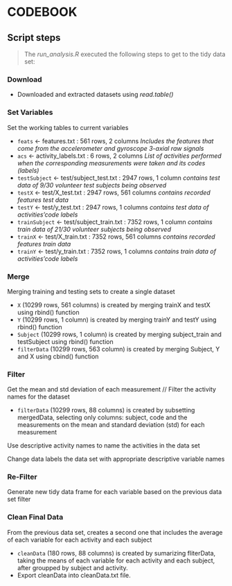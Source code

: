 # CODEBOOK

## Script steps
> The *run_analysis.R* executed the following steps to get to the tidy data set:

### Download
- Downloaded and extracted datasets using *read.table()*

### Set Variables


Set the working tables to current variables
- `feats` <- features.txt : 561 rows, 2 columns
*Includes the features that come from the accelerometer and gyroscope 3-axial raw signals*
- `acs` <- activity_labels.txt : 6 rows, 2 columns
*List of activities performed when the corresponding measurements were taken and its codes (labels)*
- `testSubject` <- test/subject_test.txt : 2947 rows, 1 column
*contains test data of 9/30 volunteer test subjects being observed*
- `testX` <- test/X_test.txt : 2947 rows, 561 columns
*contains recorded features test data*
- `testY` <- test/y_test.txt : 2947 rows, 1 columns
*contains test data of activities’code labels*
- `trainSubject` <- test/subject_train.txt : 7352 rows, 1 column
*contains train data of 21/30 volunteer subjects being observed*
- `trainX` <- test/X_train.txt : 7352 rows, 561 columns
*contains recorded features train data*
- `trainY` <- test/y_train.txt : 7352 rows, 1 columns
*contains train data of activities’code labels*

### Merge
Merging training and testing sets to create a single dataset
- `X` (10299 rows, 561 columns) is created by merging trainX and testX using rbind() function
- `Y` (10299 rows, 1 column) is created by merging trainY and testY using rbind() function
- `Subject` (10299 rows, 1 column) is created by merging subject_train and testSubject using rbind() function
- `filterData` (10299 rows, 563 column) is created by merging Subject, Y and X using cbind() function

### Filter
Get the mean and std deviation of each measurement // Filter the activity names for the dataset
- `filterData` (10299 rows, 88 columns) is created by subsetting mergedData, selecting only columns: subject, code and the measurements on the mean and standard deviation (std) for each measurement

Use descriptive activity names to name the activities in the data set

Change data labels the data set with appropriate descriptive variable names

### Re-Filter
Generate new tidy data frame for each variable based on the previous data set filter

### Clean Final Data
From the previous data set, creates a second one that includes the average of each variable for each activity and each subject
- `cleanData` (180 rows, 88 columns) is created by sumarizing fliterData, taking the means of each variable for each activity and each subject, after groupped by subject and activity.
- Export cleanData into cleanData.txt file.